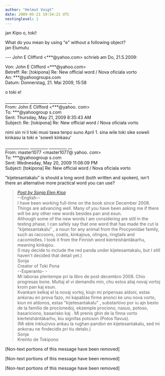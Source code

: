 ```yaml
---
author: "Helmut Voigt"
date: 2009-05-21 19:54:21 UTC
nestinglevel: 1
---
```

jan Kipo o, toki!  
  
What do you mean by using "e" without a following object?   
jan Elumutu  
  
\--- John E Clifford <\*\*\*@yahoo.com> schrieb am Do, 21.5.2009:  
  
  
Von: John E Clifford <\*\*\*@yahoo.com>  
Betreff: Re: \[tokipona\] Re: New official word / Nova oficiala vorto  
An: \*\*\*@yahoogroups.com  
Datum: Donnerstag, 21. Mai 2009, 15:58  
  
  
  
  
  
  
  
  
o toki e!  
  
\_\_\_\_\_\_\_\_\_\_\_\_ \_\_\_\_\_\_\_\_\_ \_\_\_\_\_\_\_\_\_ \_\_  
From: John E Clifford <\*\*\*@yahoo. com>  
To: \*\*\*@yahoogroup s.com  
Sent: Thursday, May 21, 2009 8:35:43 AM  
Subject: Re: \[tokipona\] Re: New official word / Nova oficiala vorto  
  
nimi sin ni li toki musi tawa tenpo suno April 1. sina wile toki sike soweli kinkasu la toki e 'soweli kinkasu'  
  
\_\_\_\_\_\_\_\_\_\_\_\_ \_\_\_\_\_\_\_\_\_ \_\_\_\_\_\_\_\_\_ \_\_  
From: master1077 <master1077@ yahoo. com>  
To: \*\*\*@yahoogroup s.com  
Sent: Wednesday, May 20, 2009 11:08:09 PM  
Subject: \[tokipona\] Re: New official word / Nova oficiala vorto  
  
"kijetesantakalu" is should a long word (both written and spoken), isn't there an alternative more practical word you can use?  

> [_Post by Sonja Elen Kisa_](/05unm1ly/new-official-word-nova-oficiala-vorto#post1)  
> \--English--  
> I have been working full-time on the book since December 2008. Things are advancing well. Many of you have been asking me if there will be any other new words besides pan and esun.  
> Although some of the new words I am considering are still in the testing phase, I can safely say that one word that has made the cut is "kijetesantakalu" , a noun for any animal from the Procyonidae family, such as raccoons, coatis, kinkajous, olingos, ringtails and cacomistles. I took it from the Finnish word kierteishäntäkarhu, meaning kinkajou.  
> (I may decide to include the red panda under kijetesantakalu, but I still haven't decided that detail yet.)  
> Sonja  
> Creator of Toki Pona  
> \--Esperanto- -  
> Mi laboras plentempe pri la libro de post decembro 2008. Chio progresas bone. Multaj el vi demandis min, chu estos aliaj novaj vortoj krom pan kaj esun.  
> Kvankam kelkaj el la novaj vortoj, kiujn mi pripensas aldoni, estas ankorau en prova fazo, mi kapablas firme anonci ke unu nova vorto, kiun mi aldonos, estas "kijetesantakalu" , substantivo por iu ajn besto de la familio de procionedoj, ekzemple prociono, nasuo, potoso, basariciono, basarisko kaj . Mi prenis ghin de la finna vorto kierteishäntäkarhu, kiu signifas potoson (Potos flavus).  
> (Mi eble inkluzivos ankau la rughan pandon en kijetesantakalu, sed mi ankorau ne findecidis pri tiu detalo.)  
> Sonja  
> Kreinto de Tokipono  
> 

\[Non-text portions of this message have been removed\]  
  
\[Non-text portions of this message have been removed\]  
  
  
  
  
  
  
  
  
  
  
  
  
  
  
  
  
  
  
  
\[Non-text portions of this message have been removed\]